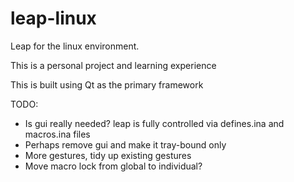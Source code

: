 # leap-linux
Leap for the linux environment. 

This is a personal project and learning experience

This is built using Qt as the primary framework

TODO:

* Is gui really needed? leap is fully controlled via defines.ina and macros.ina files
* Perhaps remove gui and make it tray-bound only
* More gestures, tidy up existing gestures
* Move macro lock from global to individual?
